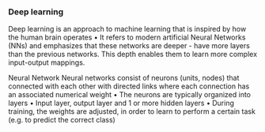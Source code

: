 ### Deep learning

Deep learning is an approach to machine learning that is inspired by how the human brain operates • It refers to modern artificial Neural Networks (NNs) and emphasizes that these networks are deeper - have more layers than the previous networks. This depth enables them to learn more complex input-output mappings.

Neural Network
Neural networks consist of neurons (units, nodes) that connected with each other with directed links where each connection has an associated numerical weight • The neurons are typically organized into layers • Input layer, output layer and 1 or more hidden layers • During training, the weights are adjusted, in order to learn to perform a certain task (e.g. to predict the correct class)